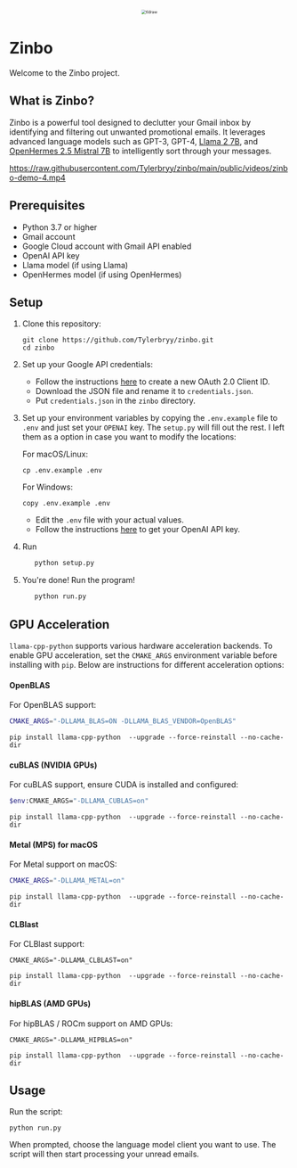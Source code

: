 <div alt style="text-align: center; transform: scale(.5);">
	<picture>
		<source media="(prefers-color-scheme: dark)" srcset="https://raw.githubusercontent.com/tylerbryy/zinbo/main/public/logo2.png" />
		<img alt="tldraw" src="https://raw.githubusercontent.com/tylerbryy/zinbo/main/public/logo2.png" />
	</picture>
</div>

# Zinbo

Welcome to the Zinbo project.

## What is Zinbo?

Zinbo is a powerful tool designed to declutter your Gmail inbox by identifying and filtering out unwanted promotional emails. It leverages advanced language models such as GPT-3, GPT-4, [Llama 2 7B](https://huggingface.co/TheBloke/Llama-2-7B-Chat-GGUF), and [OpenHermes 2.5 Mistral 7B](https://huggingface.co/TheBloke/OpenHermes-2.5-Mistral-7B-GGUF) to intelligently sort through your messages.

https://raw.githubusercontent.com/Tylerbryy/zinbo/main/public/videos/zinbo-demo-4.mp4

## Prerequisites

- Python 3.7 or higher
- Gmail account
- Google Cloud account with Gmail API enabled
- OpenAI API key
- Llama model (if using Llama)
- OpenHermes model (if using OpenHermes)

## Setup

1. Clone this repository:

   ```
   git clone https://github.com/Tylerbryy/zinbo.git
   cd zinbo
   ```

2. Set up your Google API credentials:

   - Follow the instructions [here](https://developers.google.com/workspace/guides/create-credentials) to create a new OAuth 2.0 Client ID.
   - Download the JSON file and rename it to `credentials.json`.
   - Put `credentials.json` in the `zinbo` directory.

3. Set up your environment variables by copying the `.env.example` file to `.env` and  just set your `OPENAI` key. The `setup.py` will fill out the rest. I left them as a option in case you want to modify the locations:

   For macOS/Linux:
   ```
   cp .env.example .env
   ```

   For Windows:
   ```
   copy .env.example .env
   ```
   - Edit the `.env` file with your actual values.
   - Follow the instructions [here](https://platform.openai.com/api-keys) to get your OpenAI API key.

4. Run

      ```bash
         python setup.py
      ```
5. You're done! Run the program!

      ```bash
         python run.py
      ```



## GPU Acceleration

`llama-cpp-python` supports various hardware acceleration backends. To enable GPU acceleration, set the `CMAKE_ARGS` environment variable before installing with `pip`. Below are instructions for different acceleration options:

#### OpenBLAS
For OpenBLAS support:
```bash
CMAKE_ARGS="-DLLAMA_BLAS=ON -DLLAMA_BLAS_VENDOR=OpenBLAS" 
```
```
pip install llama-cpp-python  --upgrade --force-reinstall --no-cache-dir
```
#### cuBLAS (NVIDIA GPUs)
For cuBLAS support, ensure CUDA is installed and configured:
```bash
$env:CMAKE_ARGS="-DLLAMA_CUBLAS=on"
```
```
pip install llama-cpp-python  --upgrade --force-reinstall --no-cache-dir
```
#### Metal (MPS) for macOS
For Metal support on macOS:
```bash
CMAKE_ARGS="-DLLAMA_METAL=on"
```
```
pip install llama-cpp-python  --upgrade --force-reinstall --no-cache-dir
```
#### CLBlast
For CLBlast support:
```
CMAKE_ARGS="-DLLAMA_CLBLAST=on" 
```
```
pip install llama-cpp-python  --upgrade --force-reinstall --no-cache-dir
```

#### hipBLAS (AMD GPUs)
For hipBLAS / ROCm support on AMD GPUs:
```
CMAKE_ARGS="-DLLAMA_HIPBLAS=on"
```
```
pip install llama-cpp-python  --upgrade --force-reinstall --no-cache-dir
```
## Usage

Run the script:

```
python run.py
```

When prompted, choose the language model client you want to use. The script will then start processing your unread emails.
